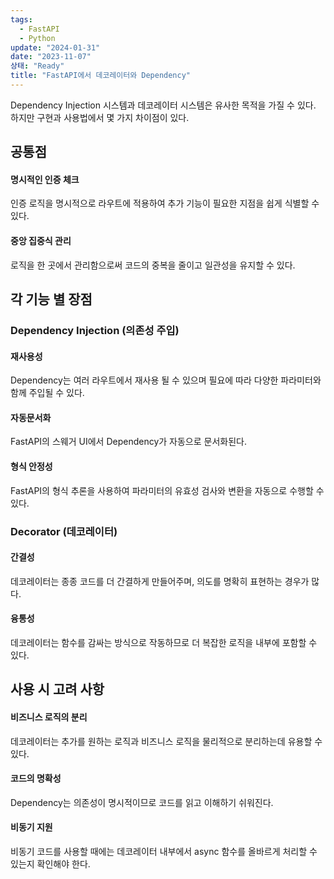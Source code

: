 ```yaml
---
tags:
  - FastAPI
  - Python
update: "2024-01-31"
date: "2023-11-07"
상태: "Ready"
title: "FastAPI에서 데코레이터와 Dependency"
---
```

Dependency Injection 시스템과 데코레이터 시스템은 유사한 목적을 가질 수 있다. 하지만 구현과 사용법에서 몇 가지 차이점이 있다. 

## 공통점

#### 명시적인 인증 체크

인증 로직을 명시적으로 라우트에 적용하여 추가 기능이 필요한 지점을 쉽게 식별할 수 있다. 

#### 중앙 집중식 관리

로직을 한 곳에서 관리함으로써 코드의 중복을 줄이고 일관성을 유지할 수 있다. 

## 각 기능 별 장점

### Dependency Injection (의존성 주입)

#### 재사용성

Dependency는 여러 라우트에서 재사용 될 수 있으며 필요에 따라 다양한 파라미터와 함께 주입될 수 있다. 

#### 자동문서화

FastAPI의 스웨거 UI에서 Dependency가 자동으로 문서화된다. 

#### 형식 안정성

FastAPI의 형식 추론을 사용하여 파라미터의 유효성 검사와 변환을 자동으로 수행할 수 있다. 

### Decorator (데코레이터)

#### 간결성

데코레이터는 종종 코드를 더 간결하게 만들어주며, 의도를 명확히 표현하는 경우가 많다. 

#### 융통성

데코레이터는 함수를 감싸는 방식으로 작동하므로 더 복잡한 로직을 내부에 포함할 수 있다. 

## 사용 시 고려 사항

#### 비즈니스 로직의 분리 

데코레이터는 추가를 원하는 로직과 비즈니스 로직을 물리적으로 분리하는데 유용할 수 있다. 

#### 코드의 명확성

Dependency는 의존성이 명시적이므로 코드를 읽고 이해하기 쉬워진다. 

#### 비동기 지원

비동기 코드를 사용할 때에는 데코레이터 내부에서 async 함수를 올바르게 처리할 수 있는지 확인해야 한다. 

